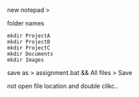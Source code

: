 new notepad >

folder names

```
mkdir ProjectA
mkdir ProjectB
mkdir ProjectC
mkdir Documents
mkdir Images
```

save as > assignment.bat && All files > Save

not open file location and double clikc..